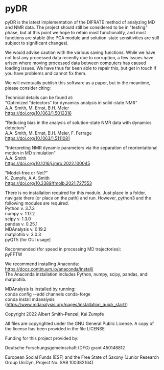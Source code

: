# pyDR
pyDR is the latest implementation of the DIFRATE method of analyzing MD and NMR data. The project should still be considered to be in "testing" phase, but at this point we hope to retain most functionality, and most functions are stable (the PCA module and solution-state sensitivities are still subject to significant changes).<br />

We would advise caution with the various saving functions. While we have not lost any processed data recently due to corruption, a few issues have arisen where moving processed data between computers has caused loading issues. We have thus far been able to repair this, but get in touch if you have problems and cannot fix them.<br />

We will eventually publish this software as a paper, but in the meantime, please consider citing:<br />

Technical details can be found at:<br />
"Optimized “detectors” for dynamics analysis in solid-state NMR"<br />
A.A. Smith, M. Ernst, B.H. Meier<br />
https://doi.org/10.1063/1.5013316

"Reducing bias in the analysis of solution-state NMR data with dynamics detectors"<br />
A.A. Smith, M. Ernst, B.H. Meier, F. Ferrage<br />
https://doi.org/10.1063/1.5111081

"Interpreting NMR dynamic parameters via the separation of reorientational motion in MD simulation"<br />
A.A. Smith<br />
https://doi.org/10.1016/j.jmro.2022.100045

"Model-free or Not?"<br />
K. Zumpfe, A.A. Smith<br />
https://doi.org/10.3389/fmolb.2021.727553

There is no installation required for this module. Just place in a folder, navigate there (or place on the path) and run. However, python3 and the following modules are required. <br />
Python v. 3.7.3 <br />
numpy v. 1.17.2 <br />
scipy v. 1.3.0 <br />
pandas v. 0.25.1 <br />
MDAnalysis v. 0.19.2 <br />
matplotlib v. 3.0.3 <br />
pyQT5  (for GUI usage) 

Recommended (for speed in processing MD trajectories): <br />
pyFFTW <br />

We recommend installing Anaconda: https://docs.continuum.io/anaconda/install/ <br />
The Anaconda installation includes Python, numpy, scipy, pandas, and matplotlib. 

MDAnalysis is installed by running:<br />
conda config --add channels conda-forge<br />
conda install mdanalysis<br />
(https://www.mdanalysis.org/pages/installation_quick_start/)



Copyright 2022 Albert Smith-Penzel, Kai Zumpfe

All files are copyrighted under the GNU General Public License. A copy of the license has been provided in the file LICENSE

Funding for this project provided by:

Deutsche Forschungsgemeinschaft (DFG) grant 450148812

European Social Funds (ESF) and the Free State of Saxony (Junior Research Group UniDyn, Project No. SAB 100382164)
